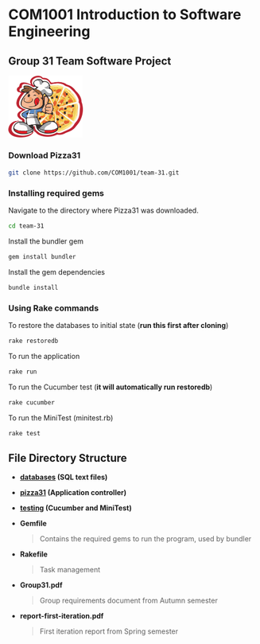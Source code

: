 COM1001 Introduction to Software Engineering
===========================================
Group 31 Team Software Project
---------------------------
<img src="./pizza31/public/images/logo/logo.png" width="150">

### Download Pizza31
  ```bash
  git clone https://github.com/COM1001/team-31.git
  ```
### Installing required gems
  Navigate to the directory where Pizza31 was downloaded.

  ```bash
  cd team-31
  ```

  Install the bundler gem
  ```bash
  gem install bundler
  ```

  Install the gem dependencies
  ```bash
  bundle install
  ```

### Using Rake commands
 To restore the databases to initial state (**run this first after cloning**)
  ```bash
  rake restoredb
  ```

 To run the application
 ```bash
 rake run
 ```

 To run the Cucumber test (**it will automatically run restoredb**)
 ```bash
 rake cucumber
 ```

 To run the MiniTest (minitest.rb)
 ```bash
 rake test
 ```

## File Directory Structure

- **[databases](./databases) (SQL text files)**

- **[pizza31](./pizza31) (Application controller)**

- **[testing](./testing) (Cucumber and MiniTest)**

- **Gemfile**
  > Contains the required gems to run the program, used by bundler

- **Rakefile**
  > Task management

- **Group31.pdf**
  > Group requirements document from Autumn semester

- **report-first-iteration.pdf**
  > First iteration report from Spring semester
